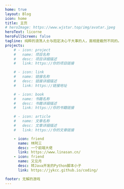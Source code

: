 ```yaml
---
home: true
layout: Blog
icon: home
title: 主页
# heroImage: https://www.wjstar.top/img/avatar.jpeg
heroText: licorne
heroFullScreen: false
tagline: 纯粹的浪荡人士与抱定决心干大事的人，面相是截然不同的。
projects:
    # - icon: project
    #   name: 项目名称
    #   desc: 项目详细描述
    #   link: https://你的项目链接

    # - icon: link
    #   name: 链接名称
    #   desc: 链接详细描述
    #   link: https://链接地址

    # - icon: book
    #   name: 书籍名称
    #   desc: 书籍详细描述
    #   link: https://你的书籍链接

    # - icon: article
    #   name: 文章名称
    #   desc: 文章详细描述
    #   link: https://你的文章链接

    - icon: friend
      name: 林阿三
      desc: 一个前端大佬
      link: https://www.linasan.cn/
    - icon: friend
      name: 又见月
      desc: 转Java开发的Python脚本小子
      link: https://jykcc.github.io/coding/

footer: 无解的游戏
---
```

